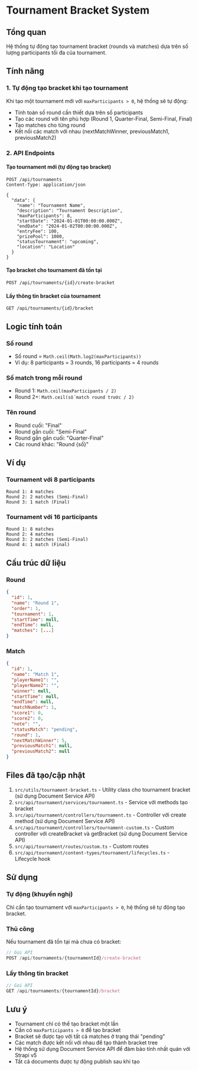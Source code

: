 # Tournament Bracket System

## Tổng quan

Hệ thống tự động tạo tournament bracket (rounds và matches) dựa trên số lượng participants tối đa của tournament.

## Tính năng

### 1. Tự động tạo bracket khi tạo tournament

Khi tạo một tournament mới với `maxParticipants > 0`, hệ thống sẽ tự động:
- Tính toán số round cần thiết dựa trên số participants
- Tạo các round với tên phù hợp (Round 1, Quarter-Final, Semi-Final, Final)
- Tạo matches cho từng round
- Kết nối các match với nhau (nextMatchWinner, previousMatch1, previousMatch2)

### 2. API Endpoints

#### Tạo tournament mới (tự động tạo bracket)
```http
POST /api/tournaments
Content-Type: application/json

{
  "data": {
    "name": "Tournament Name",
    "description": "Tournament Description",
    "maxParticipants": 8,
    "startDate": "2024-01-01T00:00:00.000Z",
    "endDate": "2024-01-02T00:00:00.000Z",
    "entryFee": 100,
    "prizePool": 1000,
    "statusTournament": "upcoming",
    "location": "Location"
  }
}
```

#### Tạo bracket cho tournament đã tồn tại
```http
POST /api/tournaments/{id}/create-bracket
```

#### Lấy thông tin bracket của tournament
```http
GET /api/tournaments/{id}/bracket
```

## Logic tính toán

### Số round
- Số round = `Math.ceil(Math.log2(maxParticipants))`
- Ví dụ: 8 participants = 3 rounds, 16 participants = 4 rounds

### Số match trong mỗi round
- Round 1: `Math.ceil(maxParticipants / 2)`
- Round 2+: `Math.ceil(số match round trước / 2)`

### Tên round
- Round cuối: "Final"
- Round gần cuối: "Semi-Final"
- Round gần gần cuối: "Quarter-Final"
- Các round khác: "Round {số}"

## Ví dụ

### Tournament với 8 participants
```
Round 1: 4 matches
Round 2: 2 matches (Semi-Final)
Round 3: 1 match (Final)
```

### Tournament với 16 participants
```
Round 1: 8 matches
Round 2: 4 matches
Round 3: 2 matches (Semi-Final)
Round 4: 1 match (Final)
```

## Cấu trúc dữ liệu

### Round
```json
{
  "id": 1,
  "name": "Round 1",
  "order": 1,
  "tournament": 1,
  "startTime": null,
  "endTime": null,
  "matches": [...]
}
```

### Match
```json
{
  "id": 1,
  "name": "Match 1",
  "playerName1": "",
  "playerName2": "",
  "winner": null,
  "startTime": null,
  "endTime": null,
  "matchNumber": 1,
  "score1": 0,
  "score2": 0,
  "note": "",
  "statusMatch": "pending",
  "round": 1,
  "nextMatchWinner": 5,
  "previousMatch1": null,
  "previousMatch2": null
}
```

## Files đã tạo/cập nhật

1. `src/utils/tournament-bracket.ts` - Utility class cho tournament bracket (sử dụng Document Service API)
2. `src/api/tournament/services/tournament.ts` - Service với methods tạo bracket
3. `src/api/tournament/controllers/tournament.ts` - Controller với create method (sử dụng Document Service API)
4. `src/api/tournament/controllers/tournament-custom.ts` - Custom controller với createBracket và getBracket (sử dụng Document Service API)
5. `src/api/tournament/routes/custom.ts` - Custom routes
6. `src/api/tournament/content-types/tournament/lifecycles.ts` - Lifecycle hook

## Sử dụng

### Tự động (khuyến nghị)
Chỉ cần tạo tournament với `maxParticipants > 0`, hệ thống sẽ tự động tạo bracket.

### Thủ công
Nếu tournament đã tồn tại mà chưa có bracket:
```javascript
// Gọi API
POST /api/tournaments/{tournamentId}/create-bracket
```

### Lấy thông tin bracket
```javascript
// Gọi API
GET /api/tournaments/{tournamentId}/bracket
```

## Lưu ý

- Tournament chỉ có thể tạo bracket một lần
- Cần có `maxParticipants > 0` để tạo bracket
- Bracket sẽ được tạo với tất cả matches ở trạng thái "pending"
- Các match được kết nối với nhau để tạo thành bracket tree
- Hệ thống sử dụng Document Service API để đảm bảo tính nhất quán với Strapi v5
- Tất cả documents được tự động publish sau khi tạo 